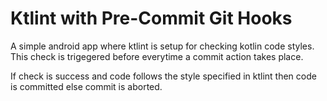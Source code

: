 # Ktlint with Pre-Commit Git Hooks

A simple android app where ktlint is setup for checking kotlin code styles.
This check is trigegered before everytime a commit action takes place.

If check is success and code follows the style specified in ktlint then code is committed else commit is aborted.
